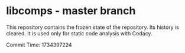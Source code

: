 # libcomps - master branch

This repository contains the frozen state of the repository.
Its history is cleared. It is used only for static code
analysis with Codacy.

Commit Time: 1734397224